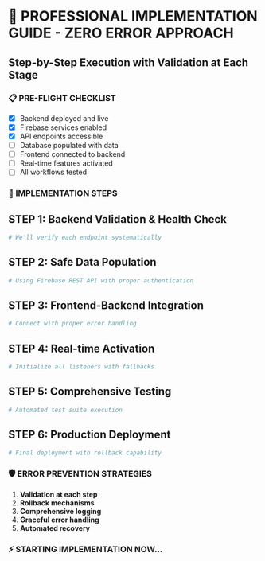 # 🎯 PROFESSIONAL IMPLEMENTATION GUIDE - ZERO ERROR APPROACH
## Step-by-Step Execution with Validation at Each Stage

### 📋 PRE-FLIGHT CHECKLIST
- [x] Backend deployed and live
- [x] Firebase services enabled
- [x] API endpoints accessible
- [ ] Database populated with data
- [ ] Frontend connected to backend
- [ ] Real-time features activated
- [ ] All workflows tested

### 🔧 IMPLEMENTATION STEPS

## STEP 1: Backend Validation & Health Check
```bash
# We'll verify each endpoint systematically
```

## STEP 2: Safe Data Population
```bash
# Using Firebase REST API with proper authentication
```

## STEP 3: Frontend-Backend Integration
```bash
# Connect with proper error handling
```

## STEP 4: Real-time Activation
```bash
# Initialize all listeners with fallbacks
```

## STEP 5: Comprehensive Testing
```bash
# Automated test suite execution
```

## STEP 6: Production Deployment
```bash
# Final deployment with rollback capability
```

### 🛡️ ERROR PREVENTION STRATEGIES
1. **Validation at each step**
2. **Rollback mechanisms**
3. **Comprehensive logging**
4. **Graceful error handling**
5. **Automated recovery**

### ⚡ STARTING IMPLEMENTATION NOW...